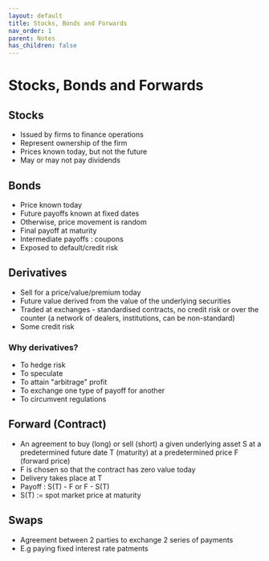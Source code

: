 ```yaml
---
layout: default
title: Stocks, Bonds and Forwards
nav_order: 1
parent: Notes
has_children: false
---
```


# Stocks, Bonds and Forwards

## Stocks  
- Issued by firms to finance operations
- Represent ownership of the firm
- Prices known today, but not the future
- May or may not pay dividends

## Bonds
- Price known today
- Future payoffs known at fixed dates
- Otherwise, price movement is random
- Final payoff at maturity
- Intermediate payoffs : coupons
- Exposed to default/credit risk

## Derivatives
- Sell for a price/value/premium today
- Future value derived from the value of the underlying securities
- Traded at exchanges - standardised contracts, no credit risk or over the counter (a network of dealers, institutions, can be non-standard)
- Some credit risk

### Why derivatives?
- To hedge risk
- To speculate
- To attain "arbitrage" profit
- To exchange one type of payoff for another
- To circumvent regulations

## Forward (Contract)
- An agreement to buy (long) or sell (short) a given underlying asset S at a predetermined future date T (maturity) at a predetermined price F (forward price)
- F is chosen so that the contract has zero value today
- Delivery takes place at T 
- Payoff : S(T) - F or F - S(T)
- S(T) := spot market price at maturity


## Swaps
- Agreement between 2 parties to exchange 2 series of payments
- E.g paying fixed interest rate patments









